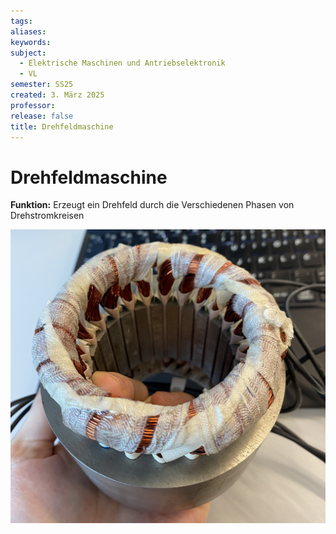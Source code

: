 ```yaml
---
tags: 
aliases: 
keywords: 
subject:
  - Elektrische Maschinen und Antriebselektronik
  - VL
semester: SS25
created: 3. März 2025
professor: 
release: false
title: Drehfeldmaschine
---
```

 
# Drehfeldmaschine

**Funktion:** Erzeugt ein Drehfeld durch die Verschiedenen Phasen von Drehstromkreisen

![500](assets/DrehFeldM.jpg)
